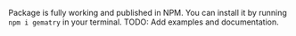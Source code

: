 Package is fully working and published in NPM. You can install it by running `npm i gematry` in your terminal.
TODO: Add examples and documentation.